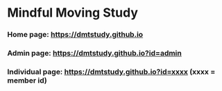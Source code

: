 # Mindful Moving Study
### Home page:  https://dmtstudy.github.io
### Admin page: https://dmtstudy.github.io?id=admin
### Individual page: https://dmtstudy.github.io?id=xxxx (xxxx = member id)
